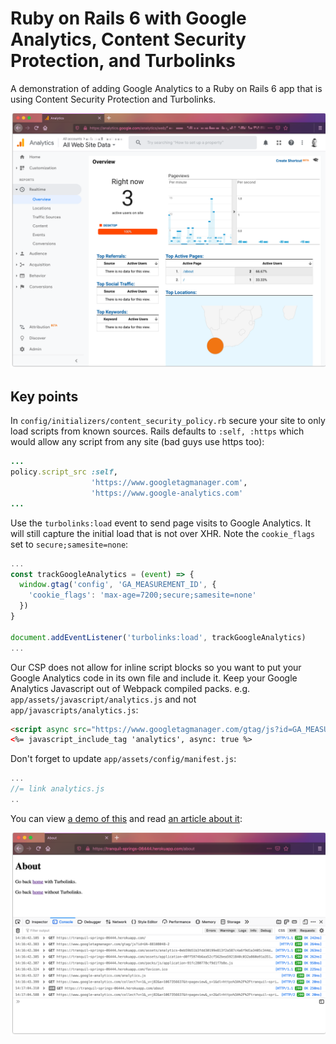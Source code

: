 # Ruby on Rails 6 with Google Analytics, Content Security Protection, and Turbolinks

A demonstration of adding Google Analytics to a Ruby on Rails 6 app that is using Content Security Protection and Turbolinks.

![Screenshot of Google Analytics](screenshot-ga.png "Screenshot of Google Analytics")

## Key points

In `config/initializers/content_security_policy.rb` secure your site to only load scripts from known sources. Rails defaults to `:self, :https` which would allow any script from any site (bad guys use https too):
```ruby
...
policy.script_src :self, 
                  'https://www.googletagmanager.com', 
                  'https://www.google-analytics.com'
...
```

Use the `turbolinks:load` event to send page visits to Google Analytics. It will still capture the initial load that is not over XHR. Note the `cookie_flags` set to `secure;samesite=none`:
```javascript
...
const trackGoogleAnalytics = (event) => {
  window.gtag('config', 'GA_MEASUREMENT_ID', {
    'cookie_flags': 'max-age=7200;secure;samesite=none'
  })
}

document.addEventListener('turbolinks:load', trackGoogleAnalytics)
...
```

Our CSP does not allow for inline script blocks so you want to put your Google Analytics code in its own file and include it. Keep your Google Analytics Javascript out of Webpack compiled packs. e.g. `app/assets/javascript/analytics.js` and not `app/javascripts/analytics.js`:
```html
<script async src="https://www.googletagmanager.com/gtag/js?id=GA_MEASUREMENT_ID"></script>
<%= javascript_include_tag 'analytics', async: true %>
```

Don't forget to update `app/assets/config/manifest.js`:
```javascript
...
//= link analytics.js
..
```

You can view [a demo of this](https://tranquil-springs-06444.herokuapp.com/) and read [an article about it](https://medium.com/@paulmwatson/ruby-on-rails-6-with-google-analytics-turbolinks-and-a-content-security-policy-c4e078df8530):

![Screenshot](screenshot-xhr.png "Screenshot of Firefox console showing network log")
